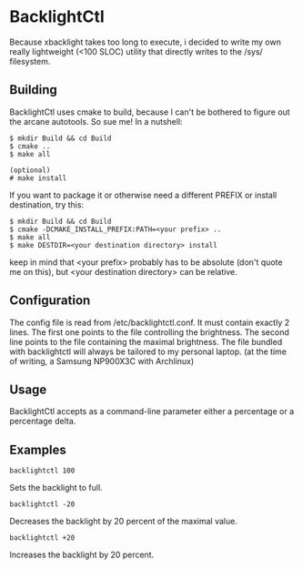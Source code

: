 # BacklightCtl

Because xbacklight takes too long to execute, i decided to write my own really lightweight (<100 SLOC) utility that directly writes to the /sys/ filesystem.
## Building

BacklightCtl uses cmake to build, because I can't be bothered to figure out the arcane autotools. So sue me!
In a nutshell:

	$ mkdir Build && cd Build
	$ cmake ..
	$ make all
	
	(optional)
	# make install

If you want to package it or otherwise need a different PREFIX or install destination, try this:
	
	$ mkdir Build && cd Build
	$ cmake -DCMAKE_INSTALL_PREFIX:PATH=<your prefix> ..
	$ make all
	$ make DESTDIR=<your destination directory> install

keep in mind that &lt;your prefix&gt; probably has to be absolute (don't quote me on this), but &lt;your destination directory&gt; can be relative.

## Configuration

The config file is read from /etc/backlightctl.conf. It must contain exactly 2 lines. The first one points to the file controlling the brightness. The second line points to the file containing the maximal brightness. The file bundled with backlightctl will always be tailored to my personal laptop. (at the time of writing, a Samsung NP900X3C with Archlinux)

## Usage

BacklightCtl accepts as a command-line parameter either a percentage or a percentage delta. 

## Examples

	backlightctl 100

Sets the backlight to full.

	backlightctl -20

Decreases the backlight by 20 percent of the maximal value.

	backlightctl +20

Increases the backlight by 20 percent.

